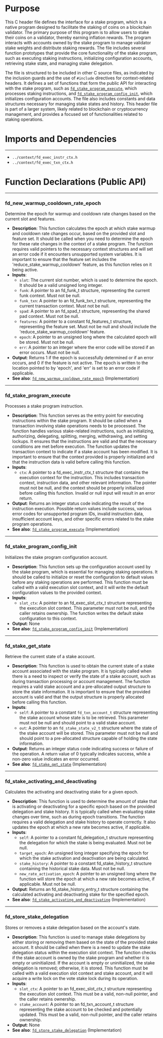 # Purpose
This C header file defines the interface for a stake program, which is a native program designed to facilitate the staking of coins on a blockchain validator. The primary purpose of this program is to allow users to stake their coins on a validator, thereby earning inflation rewards. The program interacts with accounts owned by the stake program to manage validator stake weights and distribute staking rewards. The file includes several function prototypes that provide the core functionality of the stake program, such as executing staking instructions, initializing configuration accounts, retrieving stake state, and managing stake delegation.

The file is structured to be included in other C source files, as indicated by the inclusion guards and the use of `#include` directives for context-related headers. It defines a set of functions that form the public API for interacting with the stake program, such as [`fd_stake_program_execute`](#fd_stake_program_execute), which processes staking instructions, and [`fd_stake_program_config_init`](#fd_stake_program_config_init), which initializes configuration accounts. The file also includes constants and data structures necessary for managing stake states and history. This header file is part of a larger system, likely related to blockchain or cryptocurrency management, and provides a focused set of functionalities related to staking operations.
# Imports and Dependencies

---
- `../context/fd_exec_instr_ctx.h`
- `../context/fd_exec_txn_ctx.h`


# Function Declarations (Public API)

---
### fd\_new\_warmup\_cooldown\_rate\_epoch<!-- {{#callable_declaration:fd_new_warmup_cooldown_rate_epoch}} -->
Determine the epoch for warmup and cooldown rate changes based on the current slot and features.
- **Description**: This function calculates the epoch at which stake warmup and cooldown rate changes occur, based on the provided slot and feature set. It should be called when you need to determine the epoch for these rate changes in the context of a stake program. The function requires valid pointers to the necessary context structures and will set an error code if it encounters unsupported system variables. It is important to ensure that the feature set includes the 'reduce_stake_warmup_cooldown' feature, as this function relies on it being active.
- **Inputs**:
    - `slot`: The current slot number, which is used to determine the epoch. It should be a valid unsigned long integer.
    - `funk`: A pointer to an fd_funk_t structure, representing the current funk context. Must not be null.
    - `funk_txn`: A pointer to an fd_funk_txn_t structure, representing the current transaction context. Must not be null.
    - `spad`: A pointer to an fd_spad_t structure, representing the shared pad context. Must not be null.
    - `features`: A pointer to a constant fd_features_t structure, representing the feature set. Must not be null and should include the 'reduce_stake_warmup_cooldown' feature.
    - `epoch`: A pointer to an unsigned long where the calculated epoch will be stored. Must not be null.
    - `err`: A pointer to an integer where the error code will be stored if an error occurs. Must not be null.
- **Output**: Returns 1 if the epoch is successfully determined or if an error occurs, and 0 if the feature is not active. The epoch is written to the location pointed to by 'epoch', and 'err' is set to an error code if applicable.
- **See also**: [`fd_new_warmup_cooldown_rate_epoch`](fd_stake_program.c.driver.md#fd_new_warmup_cooldown_rate_epoch)  (Implementation)


---
### fd\_stake\_program\_execute<!-- {{#callable_declaration:fd_stake_program_execute}} -->
Processes a stake program instruction.
- **Description**: This function serves as the entry point for executing instructions within the stake program. It should be called when a transaction involving stake operations needs to be processed. The function handles various stake-related instructions, such as initializing, authorizing, delegating, splitting, merging, withdrawing, and setting lockups. It ensures that the instructions are valid and that the necessary conditions are met before execution. The function updates the transaction context to indicate if a stake account has been modified. It is important to ensure that the context provided is properly initialized and that the instruction data is valid before calling this function.
- **Inputs**:
    - `ctx`: A pointer to a fd_exec_instr_ctx_t structure that contains the execution context for the instruction. This includes transaction context, instruction data, and other relevant information. The pointer must not be null, and the context should be properly initialized before calling this function. Invalid or null input will result in an error return.
- **Output**: Returns an integer status code indicating the result of the instruction execution. Possible return values include success, various error codes for unsupported program IDs, invalid instruction data, insufficient account keys, and other specific errors related to the stake program operations.
- **See also**: [`fd_stake_program_execute`](fd_stake_program.c.driver.md#fd_stake_program_execute)  (Implementation)


---
### fd\_stake\_program\_config\_init<!-- {{#callable_declaration:fd_stake_program_config_init}} -->
Initializes the stake program configuration account.
- **Description**: This function sets up the configuration account used by the stake program, which is essential for managing staking operations. It should be called to initialize or reset the configuration to default values before any staking operations are performed. This function must be called with a valid execution slot context, and it will write the default configuration values to the provided context.
- **Inputs**:
    - `slot_ctx`: A pointer to an fd_exec_slot_ctx_t structure representing the execution slot context. This parameter must not be null, and the caller retains ownership. The function writes the default stake configuration to this context.
- **Output**: None
- **See also**: [`fd_stake_program_config_init`](fd_stake_program.c.driver.md#fd_stake_program_config_init)  (Implementation)


---
### fd\_stake\_get\_state<!-- {{#callable_declaration:fd_stake_get_state}} -->
Retrieve the current state of a stake account.
- **Description**: This function is used to obtain the current state of a stake account associated with the stake program. It is typically called when there is a need to inspect or verify the state of a stake account, such as during transaction processing or account management. The function requires a valid stake account and a pre-allocated output structure to store the state information. It is important to ensure that the provided account is valid and that the output structure is properly allocated before calling this function.
- **Inputs**:
    - `self`: A pointer to a constant `fd_txn_account_t` structure representing the stake account whose state is to be retrieved. This parameter must not be null and should point to a valid stake account.
    - `out`: A pointer to an `fd_stake_state_v2_t` structure where the state of the stake account will be stored. This parameter must not be null and should point to a pre-allocated structure capable of holding the state information.
- **Output**: Returns an integer status code indicating success or failure of the operation. A return value of 0 typically indicates success, while a non-zero value indicates an error occurred.
- **See also**: [`fd_stake_get_state`](fd_stake_program.c.driver.md#fd_stake_get_state)  (Implementation)


---
### fd\_stake\_activating\_and\_deactivating<!-- {{#callable_declaration:fd_stake_activating_and_deactivating}} -->
Calculates the activating and deactivating stake for a given epoch.
- **Description**: This function is used to determine the amount of stake that is activating or deactivating for a specific epoch based on the provided delegation and stake history. It is typically called when evaluating stake changes over time, such as during epoch transitions. The function requires a valid delegation and stake history to operate correctly. It also updates the epoch at which a new rate becomes active, if applicable.
- **Inputs**:
    - `self`: A pointer to a constant fd_delegation_t structure representing the delegation for which the stake is being evaluated. Must not be null.
    - `target_epoch`: An unsigned long integer specifying the epoch for which the stake activation and deactivation are being calculated.
    - `stake_history`: A pointer to a constant fd_stake_history_t structure containing the historical stake data. Must not be null.
    - `new_rate_activation_epoch`: A pointer to an unsigned long where the function will store the epoch at which a new rate becomes active, if applicable. Must not be null.
- **Output**: Returns an fd_stake_history_entry_t structure containing the calculated activating and deactivating stake for the specified epoch.
- **See also**: [`fd_stake_activating_and_deactivating`](fd_stake_program.c.driver.md#fd_stake_activating_and_deactivating)  (Implementation)


---
### fd\_store\_stake\_delegation<!-- {{#callable_declaration:fd_store_stake_delegation}} -->
Stores or removes a stake delegation based on the account's state.
- **Description**: This function is used to manage stake delegations by either storing or removing them based on the state of the provided stake account. It should be called when there is a need to update the stake delegation status within the execution slot context. The function checks if the stake account is owned by the stake program and whether it is empty or uninitialized. If the account is empty or uninitialized, the stake delegation is removed; otherwise, it is stored. This function must be called with a valid execution slot context and stake account, and it will acquire a write lock on the vote stake lock during its operation.
- **Inputs**:
    - `slot_ctx`: A pointer to an fd_exec_slot_ctx_t structure representing the execution slot context. This must be a valid, non-null pointer, and the caller retains ownership.
    - `stake_account`: A pointer to an fd_txn_account_t structure representing the stake account to be checked and potentially updated. This must be a valid, non-null pointer, and the caller retains ownership.
- **Output**: None
- **See also**: [`fd_store_stake_delegation`](fd_stake_program.c.driver.md#fd_store_stake_delegation)  (Implementation)


